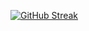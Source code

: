 <!--
### Hi there 👋
**Jheickson/Jheickson** is a ✨ _special_ ✨ repository because its `README.md` (this file) appears on your GitHub profile.

Here are some ideas to get you started:

- 🔭 I’m currently working on ...
- 🌱 I’m currently learning ...
- 👯 I’m looking to collaborate on ...
- 🤔 I’m looking for help with ...
- 💬 Ask me about ...
- 📫 How to reach me: ...
- 😄 Pronouns: ...
- ⚡ Fun fact: ...
-->

[![GitHub Streak](https://streak-stats.demolab.com?user=Jheickson&theme=transparent&hide_border=true&date_format=j%20M%5B%20Y%5D&exclude_days=Sun%2CSat)](https://git.io/streak-stats)
